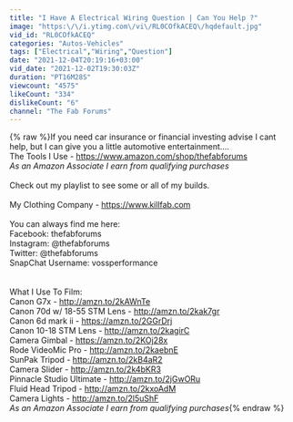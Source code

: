 ```yaml
---
title: "I Have A Electrical Wiring Question | Can You Help ?"
image: "https:\/\/i.ytimg.com\/vi\/RL0COfkACEQ\/hqdefault.jpg"
vid_id: "RL0COfkACEQ"
categories: "Autos-Vehicles"
tags: ["Electrical","Wiring","Question"]
date: "2021-12-04T20:19:16+03:00"
vid_date: "2021-12-02T19:30:03Z"
duration: "PT16M28S"
viewcount: "4575"
likeCount: "334"
dislikeCount: "6"
channel: "The Fab Forums"
---
```

{% raw %}If you need car insurance or financial investing advise I cant help, but I can give you a little automotive entertainment....<br />The Tools I Use - <a rel="nofollow" target="blank" href="https://www.amazon.com/shop/thefabforums">https://www.amazon.com/shop/thefabforums</a><br />*As an Amazon Associate I earn from qualifying purchases*<br /><br />Check out my playlist to see some or all of my builds.<br /><br />My Clothing Company - <a rel="nofollow" target="blank" href="https://www.killfab.com">https://www.killfab.com</a><br /><br />You can always find me here:<br />Facebook: thefabforums<br />Instagram: @thefabforums<br />Twitter: @thefabforums<br />SnapChat Username: vossperformance<br /><br /><br />What I Use To Film:<br />Canon G7x - <a rel="nofollow" target="blank" href="http://amzn.to/2kAWnTe">http://amzn.to/2kAWnTe</a><br />Canon 70d w/ 18-55 STM Lens - <a rel="nofollow" target="blank" href="http://amzn.to/2kak7gr">http://amzn.to/2kak7gr</a><br />Canon 6d mark ii - <a rel="nofollow" target="blank" href="https://amzn.to/2GGrDrj">https://amzn.to/2GGrDrj</a><br />Canon 10-18 STM Lens - <a rel="nofollow" target="blank" href="http://amzn.to/2kagirC">http://amzn.to/2kagirC</a><br />Camera Gimbal - <a rel="nofollow" target="blank" href="https://amzn.to/2KOj28x">https://amzn.to/2KOj28x</a><br />Rode VideoMic Pro - <a rel="nofollow" target="blank" href="http://amzn.to/2kaebnE">http://amzn.to/2kaebnE</a><br />SunPak Tripod - <a rel="nofollow" target="blank" href="http://amzn.to/2kB4aR2">http://amzn.to/2kB4aR2</a><br />Camera Slider - <a rel="nofollow" target="blank" href="http://amzn.to/2k4bKR3">http://amzn.to/2k4bKR3</a><br />Pinnacle Studio Ultimate - <a rel="nofollow" target="blank" href="http://amzn.to/2jGwORu">http://amzn.to/2jGwORu</a><br />Fluid Head Tripod - <a rel="nofollow" target="blank" href="http://amzn.to/2kxoAdM">http://amzn.to/2kxoAdM</a><br />Camera Lights - <a rel="nofollow" target="blank" href="http://amzn.to/2l5uShF">http://amzn.to/2l5uShF</a><br />*As an Amazon Associate I earn from qualifying purchases*{% endraw %}
